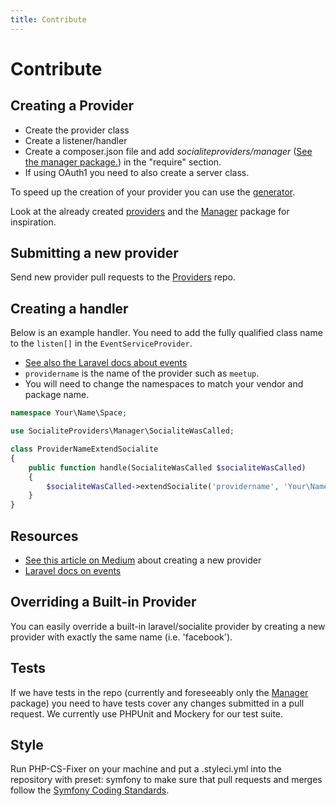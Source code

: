 ```yaml
---
title: Contribute
---
```


# Contribute

## Creating a Provider

* Create the provider class
* Create a listener/handler
* Create a composer.json file and add <em>socialiteproviders/manager</em> (<a href="https://github.com/SocialiteProviders/Manager">See the manager package.</a>) in the "require" section.
* If using OAuth1 you need to also create a server class.

To speed up the creation of your provider you can use the <a href="https://github.com/SocialiteProviders/Generators">generator</a>.

Look at the already created <a href="#providers">providers</a> and the <a href="https://github.com/SocialiteProviders/Manager">Manager</a> package for inspiration.

## Submitting a new provider

Send new provider pull requests to the <a href="https://github.com/SocialiteProviders/Providers">Providers</a> repo.

## Creating a handler

Below is an example handler. You need to add the fully qualified class name to the `listen[]` in the `EventServiceProvider`.

* <a href="http://laravel.com/docs/5.0/events">See also the Laravel docs about events</a>
* `providername` is the name of the provider such as `meetup`.
* You will need to change the namespaces to match your vendor and package name.

```php
namespace Your\Name\Space;

use SocialiteProviders\Manager\SocialiteWasCalled;

class ProviderNameExtendSocialite
{
    public function handle(SocialiteWasCalled $socialiteWasCalled)
    {
        $socialiteWasCalled->extendSocialite('providername', 'Your\Name\Space\ProviderName');
    }
}
```

## Resources

* <a href="https://medium.com/@morrislaptop/adding-auth-providers-to-laravel-socialite-ca0335929e42">See this article on Medium</a> about creating a new provider
* <a href="http://laravel.com/docs/5.0/events">Laravel docs on events</a>

## Overriding a Built-in Provider

You can easily override a built-in laravel/socialite provider by creating a new provider with exactly the same name (i.e. 'facebook').

## Tests

If we have tests in the repo (currently and foreseeably only the <a href="https://github.com/SocialiteProviders/Manager">Manager</a> package)
you need to have tests cover any changes submitted in a pull request.  We currently use PHPUnit and Mockery for our test suite.

## Style

Run PHP-CS-Fixer on your machine and put a .styleci.yml into the repository with preset: symfony to make sure that pull requests and merges follow the <a href="http://symfony.com/doc/current/contributing/code/standards.html">Symfony Coding Standards</a>.
